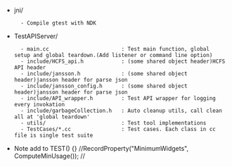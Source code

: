 - jni/
	
		- Compile gtest with NDK 

- TestAPIServer/

		- main.cc 						: Test main function, global setup and global teardown.(Add listener or command line option)
		- include/HCFS_api.h 			: (some shared object header)HCFS API header
		- include/jansson.h 			: (some shared object header)jansson header for parse json
		- include/jansson_config.h 		: (some shared object header)jansson header for parse json
		- include/API_wrapper.h 		: Test API wrapper for logging every invokation
		- include/garbageCollection.h 	: Auto cleanup utils, call clean all at 'global teardown' 
		- utils/ 						: Test tool implementations
		- TestCases/*.cc				: Test cases. Each class in cc file is single test suite

- Note
add to TEST() {}
//RecordProperty("MinimumWidgets", ComputeMinUsage());
//<testcase name="MinAndMaxWidgets" status="run" time="6" classname="WidgetUsageTest" MaximumWidgets="12" MinimumWidgets="9" />
